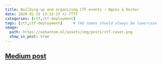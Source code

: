 ```yaml
---
title: Building-up and organizing CTF events — Nginx & Docker
date: 2020-02-25 13:33:37 +/-TTTT
categories: [ctf,ctf-deployment]
tags: [ctf,ctf-deployment]     # TAG names should always be lowercase
image:
  path: https://xphantom.nl/assets/img/posts/ctf-cover.png
  show_in_post: true
---
```



## [Medium post](https://medium.com/@sherif_ninja/running-up-and-organizing-ctf-events-nginx-docker-481834229ba4)


